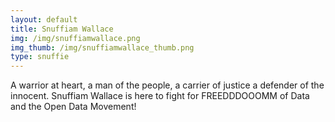 ```yaml
---
layout: default
title: Snuffiam Wallace
img: /img/snuffiamwallace.png
img_thumb: /img/snuffiamwallace_thumb.png
type: snuffie
---
```


A warrior at heart, a man of the people, a carrier of justice a defender of the innocent. Snuffiam Wallace is here to fight for FREEDDDOOOMM of Data and the Open Data Movement!